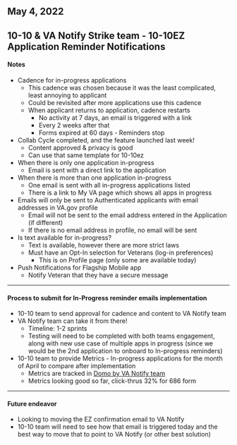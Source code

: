 ## May 4, 2022
## 10-10 & VA Notify Strike team - 10-10EZ Application Reminder Notifications


#### Notes
- Cadence for in-progress applications
     - This cadence was chosen because it was the least complicated, least annoying to applicant
     - Could be revisited after more applications use this cadence
     - When applicant returns to application, cadence restarts
          - No activity at 7 days, an email is triggered with a link
          - Every 2 weeks after that
          - Forms expired at 60 days - Reminders stop
- Collab Cycle completed, and the feature launched last week!
     - Content approved & privacy is good
     - Can use that same template for 10-10ez
- When there is only one application in-progress
     - Email is sent with a direct link to the application
- When there is more than one application in-progress
     - One email is sent with all in-progress applications listed
     - There is a link to My VA page which shows all apps in progress
- Emails will only be sent to Authenticated applicants with email addresses in VA.gov profile
     - Email will not be sent to the email address entered in the Application (if different)
     - If there is no email address in profile, no email will be sent
- Is text available for in-progress?
     - Text is available, however there are more strict laws
     - Must have an Opt-In selection for Veterans (log-in preferences)
          - This is on Profile page (only some are available today)
- Push Notifications for Flagship Mobile app
     - Notify Veteran that they have a secure message 

---
#### Process to submit for In-Progress reminder emails implementation
- 10-10 team to send approval for cadence and content to VA Notify team
- VA Notify team can take it from there!
     - Timeline: 1-2 sprints
     - Testing will need to be completed with both teams engagement, along with new use case of multiple apps in progress (since we would be the 2nd application to onboard to In-progress reminders)
- 10-10 team to provide Metrics - In-progress applications for the month of April to compare after implementation
     - Metrics are tracked in [Domo by VA Notify team](https://va-gov.domo.com/page/2040841289?userId=228456075)
     - Metrics looking good so far, click-thrus 32% for 686 form

---
#### Future endeavor
- Looking to moving the EZ confirmation email to VA Notify
- 10-10 team will need to see how that email is triggered today and the best way to move that to point to VA Notify (or other best solution)

